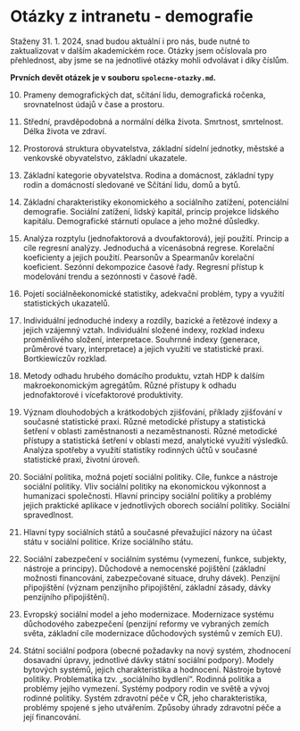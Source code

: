 # Otázky z intranetu - demografie

Staženy 31. 1. 2024, snad budou aktuální i pro nás, bude nutné to zaktualizovat v dalším akademickém roce. 
Otázky jsem očíslovala pro přehlednost, aby jsme se na jednotlivé otázky mohli odvolávat i díky číslům.

**Prvních devět otázek je v souboru `spolecne-otazky.md`.**

10. Prameny demografických dat, sčítání lidu, demografická ročenka, srovnatelnost údajů v čase a prostoru. 

1. Střední, pravděpodobná a normální délka života. Smrtnost, smrtelnost. Délka života ve zdraví. 

1. Prostorová struktura obyvatelstva, základní sídelní jednotky, městské a venkovské obyvatelstvo, základní ukazatele. 

1. Základní kategorie obyvatelstva. Rodina a domácnost, základní typy rodin a domácností sledované ve Sčítání lidu, domů a bytů. 

1. Základní charakteristiky ekonomického a sociálního zatížení, potenciální demografie. Sociální zatížení, lidský kapitál, princip projekce lidského kapitálu. Demografické stárnutí opulace a jeho možné důsledky. 

1. Analýza rozptylu (jednofaktorová a dvoufaktorová), její použití. Princip a cíle regresní analýzy. Jednoduchá a vícenásobná regrese. Korelační koeficienty a jejich použití. Pearsonův a Spearmanův korelační koeficient. Sezónní dekompozice časové řady. Regresní přístup k modelování trendu a sezónnosti v časové řadě. 

1. Pojetí sociálněekonomické statistiky, adekvační problém, typy a využití statistických ukazatelů. 

1. Individuální jednoduché indexy a rozdíly, bazické a řetězové indexy a jejich vzájemný vztah. Individuální složené indexy, rozklad indexu proměnlivého složení, interpretace. Souhrnné indexy (generace, průměrové tvary, interpretace) a jejich využití ve statistické praxi. Bortkiewiczův rozklad.

1. Metody odhadu hrubého domácího produktu, vztah HDP k dalším makroekonomickým agregátům. Různé přístupy k odhadu jednofaktorové i vícefaktorové produktivity. 

1. Význam dlouhodobých a krátkodobých zjišťování, příklady zjišťování v současné statistické praxi. Různé metodické přístupy a statistická šetření v oblasti zaměstnanosti a nezaměstnanosti. Různé metodické přístupy a statistická šetření v oblasti mezd, analytické využití výsledků. Analýza spotřeby a využití statistiky rodinných účtů v současné statistické praxi, životní úroveň. 

1. Sociální politika, možná pojetí sociální politiky. Cíle, funkce a nástroje sociální politiky. Vliv sociální politiky na ekonomickou výkonnost a humanizaci společnosti. Hlavní principy sociální politiky a problémy jejich praktické aplikace v jednotlivých oborech sociální politiky. Sociální spravedlnost. 

1. Hlavní typy sociálních států a současné převažující názory na účast státu v sociální politice. Krize sociálního státu. 

1. Sociální zabezpečení v sociálním systému (vymezení, funkce, subjekty, nástroje a principy). Důchodové a nemocenské pojištění (základní možnosti financování, zabezpečované situace, druhy dávek). Penzijní připojištění (význam penzijního připojištění, základní zásady, dávky penzijního připojištění). 

1. Evropský sociální model a jeho modernizace. Modernizace systému důchodového zabezpečení (penzijní reformy ve vybraných zemích světa, základní cíle modernizace důchodových systémů v zemích EU). 

1. Státní sociální podpora (obecné požadavky na nový systém, zhodnocení dosavadní úpravy, jednotlivé dávky státní sociální podpory). Modely bytových systémů, jejich charakteristika a hodnocení. Nástroje bytové politiky. Problematika tzv. „sociálního bydlení“. Rodinná politika a problémy jejího vymezení. Systémy podpory rodin ve světě a vývoj rodinné politiky. Systém zdravotní péče v ČR, jeho charakteristika, problémy spojené s jeho utvářením. Způsoby úhrady zdravotní péče a její financování. 